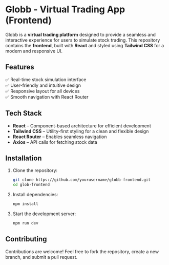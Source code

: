 # Globb - Virtual Trading App (Frontend)  

Globb is a **virtual trading platform** designed to provide a seamless and interactive experience for users to simulate stock trading. This repository contains the **frontend**, built with **React** and styled using **Tailwind CSS** for a modern and responsive UI.  

## Features  
✅ Real-time stock simulation interface  
✅ User-friendly and intuitive design  
✅ Responsive layout for all devices  
✅ Smooth navigation with React Router  

## Tech Stack  
- **React** – Component-based architecture for efficient development  
- **Tailwind CSS** – Utility-first styling for a clean and flexible design  
- **React Router** – Enables seamless navigation  
- **Axios** – API calls for fetching stock data  

## Installation  
1. Clone the repository:  
   ```sh
   git clone https://github.com/yourusername/globb-frontend.git
   cd glob-frontend
   ```
2. Install dependencies:  
   ```sh
   npm install
   ```
3. Start the development server:  
   ```sh
   npm run dev
   ```

## Contributing  
Contributions are welcome! Feel free to fork the repository, create a new branch, and submit a pull request.  


